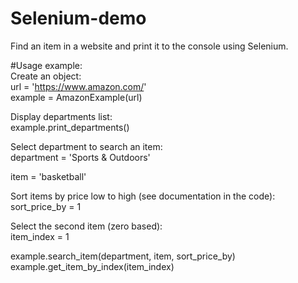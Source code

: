 # Selenium-demo
Find an item in a website and print it to the console using Selenium.  
  
#Usage example:  
Create an object:  
url = 'https://www.amazon.com/'  
example = AmazonExample(url)  
  
Display departments list:  
example.print_departments()  
  
Select department to search an item:  
department = 'Sports & Outdoors'  
  
item = 'basketball'  

Sort items by price low to high (see documentation in the code):  
sort_price_by = 1  

Select the second item (zero based):  
item_index = 1  
  
example.search_item(department, item, sort_price_by)  
example.get_item_by_index(item_index)  
 

